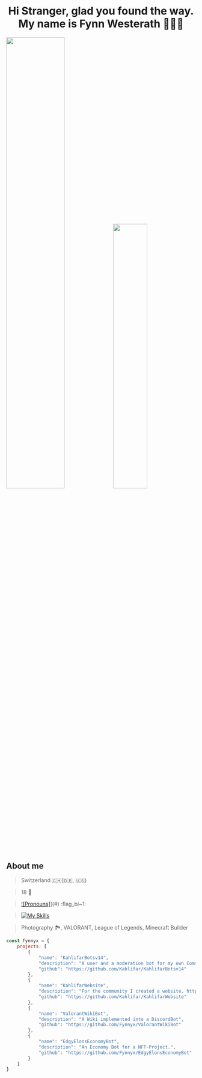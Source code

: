<h1 align="center"> Hi Stranger, glad you found the way. <br> My name is Fynn Westerath 🧑🏽‍💻</h1>

<div>
    <img src="https://github-readme-stats.vercel.app/api?username=Fynnyx&title_color=e5b05e&icon_color=8c61db&text_color=e06151&bg_color=23272e&show_icons=true&hide_border=true&count_private=true" width="55.5%"/>
<img src="https://github-readme-stats.vercel.app/api/top-langs?username=Fynnyx&layout=compact&title_color=e5b05e&icon_color=8c61db&text_color=317dde&bg_color=23272e&hide_border=true" width="42.5%">
</div>

## About me
> Switzerland 🇨🇭(🇩🇪, 🇺🇸)

> 18 🎂

> [![Pronouns]](https://img.shields.io/badge/any_text-you_like-blue)](#) :flag_bi~1:

> [![My Skills](https://skillicons.dev/icons?i=js,py,java,html,css,nuxtjs,sass,git,github,linux,vscode,twitter,discord)](https://skillicons.dev)

> Photography 🏞️, VALORANT, League of Legends, Minecraft Builder

```javascript
const fynnyx = {
    projects: [
        {
            "name": "KahlifarBotsv14",
            "description": "A user and a moderation bot for my own Community Discord Server",
            "github": "https://github.com/Kahlifar/KahlifarBotsv14"
        },
        {
            "name": "KahlifarWebsite",
            "description": "For the community I created a website. https://kahlifar.de",
            "github": "https://github.com/Kahlifar/KahlifarWebsite"
        },
        {
            "name": "ValorantWikiBot",
            "description": "A Wiki implemented into a DiscordBot",
            "github": "https://github.com/Fynnyx/ValorantWikiBot"
        },
        {
            "name": "EdgyElonsEconomyBot",
            "description": "An Economy Bot for a NFT-Project.",
            "github": "https://github.com/Fynnyx/EdgyElonsEconomyBot"
        }
    ]
}    
```
